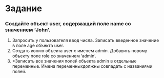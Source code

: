 # Задание
### Создайте объект user, содержащий поле name со значением ‘John’.
1. Запросить у пользователя ввод числа. Записать введенное значение в поле age объекта user.
2. Создать копию объекта user с именем admin. Добавить новому объекту поле role со значением ‘admin’.
3. *Записать все значения полей объекта admin в отдельные переменные. Имена переменныхдолжны совпадать с названиями полей.